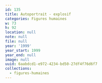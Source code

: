```yaml
---
id: 135
title: Autoportrait - explosif
categories: Figures humaines
w: 73
h: 92
location: null
note: null
file: null
year: '1999'
year_start: 1999
year_end: null
image: null
uuid: 6aabdcd1-e972-4234-bd50-27df4f76d6f7
collections:
  - figures-humaines
---
```


